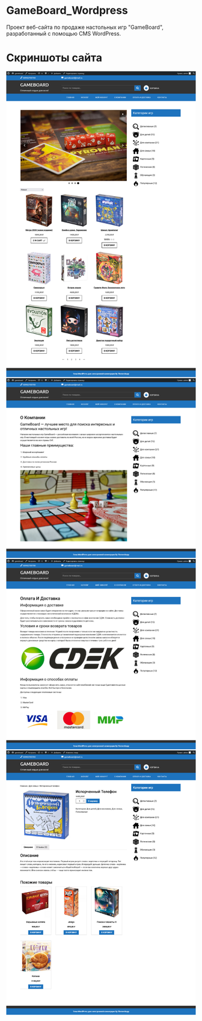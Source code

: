 # GameBoard_Wordpress
Проект веб-сайта по продаже настольных игр "GameBoard", разработанный с помощью CMS WordPress.
# Скриншоты сайта
![](https://github.com/maksmez/GameBoard_Wordpress/blob/master/photo_site/1.png "Главная страница")
![](https://github.com/maksmez/GameBoard_Wordpress/blob/master/photo_site/2.png "О компании")
![](https://github.com/maksmez/GameBoard_Wordpress/blob/master/photo_site/3.png "Оплата и доставка")
![](https://github.com/maksmez/GameBoard_Wordpress/blob/master/photo_site/4.png "Карточка товара")
